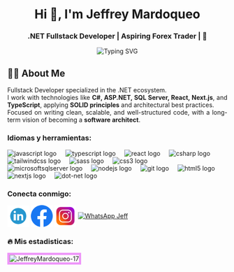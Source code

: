 
<head>
 <link rel="stylesheet" href="style.css">
<link>
</head>
<div class = "header">
<div class = "imgenes">
<!-- <img class = "perfil"src="./PROPUESTA1.svg" alt="Mi silueta" width="600" height="250" >  </div> -->
</div>
<!-- Encabezado estilo banner -->
<h1 align="center">Hi 👋, I'm Jeffrey Mardoqueo</h1>
<h3 align="center">.NET Fullstack Developer | Aspiring Forex Trader | 🚀</h3>

<p align = "center">
  <img src="https://readme-typing-svg.herokuapp.com?font=Fira+Code&size=20&pause=1000&color=bf2bff&width=500&lines=I+build+software+with+purpose+💻;.NET+Fullstack+Developer+🧠;Trader+in+training+📊;Focused+on+tech,+finance,+and+impact+📌" alt="Typing SVG" />
</p>
<h2>👨‍💻 About Me</h2>
<p style="text-align: justify;">
  Fullstack Developer specialized in the .NET ecosystem.<br/>
  I work with technologies like <strong>C#, ASP.NET, SQL Server, React, Next.js</strong>, and <strong>TypeScript</strong>, applying <strong>SOLID principles</strong> and architectural best practices.<br/>
  Focused on writing clean, scalable, and well-structured code, with a long-term vision of becoming a <strong>software architect</strong>.
</p>



<h3 align="left">Idiomas y herramientas:</h3>


<div align="left">
  <img src="https://cdn.jsdelivr.net/gh/devicons/devicon/icons/javascript/javascript-original.svg" height="40" alt="javascript logo"  />
  <img width="12" />
  <img src="https://cdn.jsdelivr.net/gh/devicons/devicon/icons/typescript/typescript-original.svg" height="40" alt="typescript logo"  />
  <img width="12" />
  <img src="https://cdn.jsdelivr.net/gh/devicons/devicon/icons/react/react-original.svg" height="40" alt="react logo"  />
  <img width="12" />
  <img src="https://cdn.jsdelivr.net/gh/devicons/devicon/icons/csharp/csharp-original.svg" height="40" alt="csharp logo"  />
  <img width="12" />
  <img src="https://cdn.jsdelivr.net/gh/devicons/devicon/icons/tailwindcss/tailwindcss-original-wordmark.svg" height="40" alt="tailwindcss logo"  />
  <img width="12" />
  <img src="https://cdn.jsdelivr.net/gh/devicons/devicon/icons/sass/sass-original.svg" height="40" alt="sass logo"  />
  <img width="12" />
  <img src="https://cdn.jsdelivr.net/gh/devicons/devicon/icons/css3/css3-original.svg" height="40" alt="css3 logo"  />
  <img width="12" />
  <img src="https://cdn.jsdelivr.net/gh/devicons/devicon/icons/microsoftsqlserver/microsoftsqlserver-plain.svg" height="40" alt="microsoftsqlserver logo"  />
  <img width="12" />
  <img src="https://cdn.jsdelivr.net/gh/devicons/devicon/icons/nodejs/nodejs-original.svg" height="40" alt="nodejs logo"  />
  <img width="12" />
  <img src="https://cdn.jsdelivr.net/gh/devicons/devicon/icons/git/git-original.svg" height="40" alt="git logo"  />
  <img width="12" />
  <img src="https://cdn.jsdelivr.net/gh/devicons/devicon/icons/html5/html5-original.svg" height="40" alt="html5 logo"  />
  <img width="12" />
  <img src="https://cdn.jsdelivr.net/gh/devicons/devicon/icons/nextjs/nextjs-original.svg" height="40" alt="nextjs logo"  />
  <img width="12" />
  <img src="https://cdn.jsdelivr.net/gh/devicons/devicon/icons/dot-net/dot-net-original.svg" height="40" alt="dot-net logo"  />
</div>


<h3 align="left">Conecta conmigo:</h3>
<p align="left ">
<a href="www.linkedin.com/in/jeffrey-mardoqueo" target="blank"><img align="center" src="./linkedin.png" alt="jeffrey mardoqueo jiménez santos" height="50" width="50" /></a>
<a href="https://fb.com/jeff mardoqueo" target="blank"><img align="center" src="./facebook.png" alt="jeff mardoqueo" height="50" width="50" /></a>
<a href="https://instagram.com /jeff mardoqueo" target="blank"><img align="center" src="./instagram.png" alt="jeff mardoqueo" height="50" width="50" /></a>
   <a href="https://wa.me/50369842090" target="_blank">
    <img align="center" src="https://cdn-icons-png.flaticon.com/512/733/733585.png" alt="WhatsApp Jeff" height="50" width="50" />
  </a>
</p>

<h3 align="left">🔥 Mis estadisticas: </h3>
<div style="display: flex; flex-wrap: wrap; gap: 10px;">
    <div style="flex: 2;">
        <img src="https://github-readme-streak-stats.herokuapp.com/?user=JeffreyMardoqueo-17&theme=radical" alt="JeffreyMardoqueo-17" style="border: 5px solid #EE96F9; width: 100%;">
    </div>
</div>
